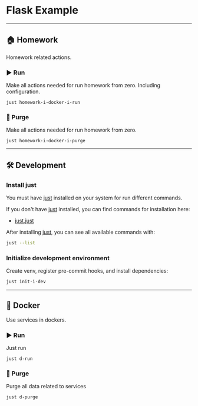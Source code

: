 # Flask Example

---

## 🏠 Homework

Homework related actions.

### ▶️ Run

Make all actions needed for run homework from zero. Including configuration.

```shell
just homework-i-docker-i-run
```

### 🚮 Purge

Make all actions needed for run homework from zero.

```shell
just homework-i-docker-i-purge
```

---

## 🛠️ Development

### Install just

You must have [just] installed on your system for run different commands.

If you don't have [just] installed, you can find commands for installation here:

- [just.just](just/dev/just.just)

After installing [just], you can see all available commands with:

```bash
just --list
```

[just]: https://github.com/casey/just

### Initialize development environment

Create venv, register pre-commit hooks, and install dependencies:

```bash
just init-i-dev
```

---

## 🐳 Docker

Use services in dockers.

### ▶️ Run

Just run

```shell
just d-run
```

### 🚮 Purge

Purge all data related to services

```shell
just d-purge
```
